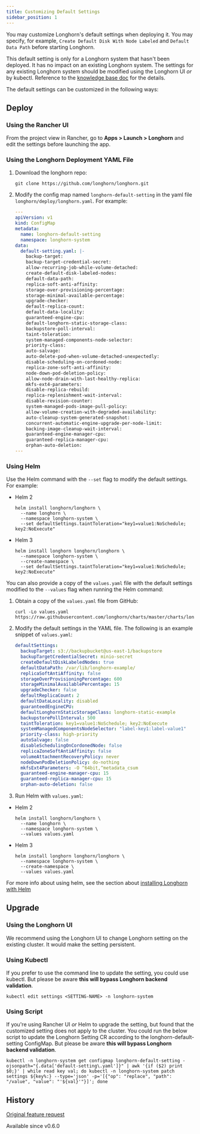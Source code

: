 ```yaml
---
title: Customizing Default Settings
sidebar_position: 1
---
```


You may customize Longhorn's default settings when deploying it. You may specify, for example, `Create Default Disk With Node Labeled` and `Default Data Path` before starting Longhorn.

This default setting is only for a Longhorn system that hasn't been deployed. It has no impact on an existing Longhorn system. The settings for any existing Longhorn system should be modified using the Longhorn UI _or_ by kubectl. Reference to the [knowledge base doc](https://longhorn.io/kb/troubleshooting-default-settings-do-not-persist/) for the details.

The default settings can be customized in the following ways:


## Deploy
### Using the Rancher UI

From the project view in Rancher, go to **Apps > Launch > Longhorn** and edit the settings before launching the app.

### Using the Longhorn Deployment YAML File

1. Download the longhorn repo:

    ```shell
    git clone https://github.com/longhorn/longhorn.git
    ```

2. Modify the config map named `longhorn-default-setting` in the yaml file `longhorn/deploy/longhorn.yaml`. For example:

    ```yaml
    ---
    apiVersion: v1
    kind: ConfigMap
    metadata:
      name: longhorn-default-setting
      namespace: longhorn-system
    data:
      default-setting.yaml: |-
        backup-target:
        backup-target-credential-secret:
        allow-recurring-job-while-volume-detached:
        create-default-disk-labeled-nodes:
        default-data-path:
        replica-soft-anti-affinity:
        storage-over-provisioning-percentage:
        storage-minimal-available-percentage:
        upgrade-checker:
        default-replica-count:
        default-data-locality:
        guaranteed-engine-cpu:
        default-longhorn-static-storage-class:
        backupstore-poll-interval:
        taint-toleration:
        system-managed-components-node-selector:
        priority-class:
        auto-salvage:
        auto-delete-pod-when-volume-detached-unexpectedly:
        disable-scheduling-on-cordoned-node:
        replica-zone-soft-anti-affinity:
        node-down-pod-deletion-policy:
        allow-node-drain-with-last-healthy-replica:
        mkfs-ext4-parameters:
        disable-replica-rebuild:
        replica-replenishment-wait-interval:
        disable-revision-counter:
        system-managed-pods-image-pull-policy:
        allow-volume-creation-with-degraded-availability:
        auto-cleanup-system-generated-snapshot:
        concurrent-automatic-engine-upgrade-per-node-limit:
        backing-image-cleanup-wait-interval:
        guaranteed-engine-manager-cpu:
        guaranteed-replica-manager-cpu:
        orphan-auto-deletion:
    ---
    ```

### Using Helm

Use the Helm command with the `--set` flag to modify the default settings. For example:

- Helm 2
  ```shell
  helm install longhorn/longhorn \
    --name longhorn \
    --namespace longhorn-system \
    --set defaultSettings.taintToleration="key1=value1:NoSchedule; key2:NoExecute"
  ```

- Helm 3
  ```shell
  helm install longhorn longhorn/longhorn \
    --namespace longhorn-system \
    --create-namespace \
    --set defaultSettings.taintToleration="key1=value1:NoSchedule; key2:NoExecute"
  ```

You can also provide a copy of the `values.yaml` file with the default settings modified to the `--values` flag when running the Helm command:

1. Obtain a copy of the `values.yaml` file from GitHub:

    ```shell
    curl -Lo values.yaml https://raw.githubusercontent.com/longhorn/charts/master/charts/longhorn/values.yaml
    ```

2. Modify the default settings in the YAML file. The following is an example snippet of `values.yaml`:

    ```yaml
    defaultSettings:
      backupTarget: s3://backupbucket@us-east-1/backupstore
      backupTargetCredentialSecret: minio-secret
      createDefaultDiskLabeledNodes: true
      defaultDataPath: /var/lib/longhorn-example/
      replicaSoftAntiAffinity: false
      storageOverProvisioningPercentage: 600
      storageMinimalAvailablePercentage: 15
      upgradeChecker: false
      defaultReplicaCount: 2
      defaultDataLocality: disabled
      guaranteedEngineCPU:
      defaultLonghornStaticStorageClass: longhorn-static-example
      backupstorePollInterval: 500
      taintToleration: key1=value1:NoSchedule; key2:NoExecute
      systemManagedComponentsNodeSelector: "label-key1:label-value1"
      priority-class: high-priority
      autoSalvage: false
      disableSchedulingOnCordonedNode: false
      replicaZoneSoftAntiAffinity: false
      volumeAttachmentRecoveryPolicy: never
      nodeDownPodDeletionPolicy: do-nothing
      mkfsExt4Parameters: -O ^64bit,^metadata_csum
      guaranteed-engine-manager-cpu: 15
      guaranteed-replica-manager-cpu: 15
      orphan-auto-deletion: false
    ```

3. Run Helm with `values.yaml`:
  - Helm 2
     ```shell
     helm install longhorn/longhorn \
       --name longhorn \
       --namespace longhorn-system \
       --values values.yaml
     ```
  - Helm 3
     ```shell
     helm install longhorn longhorn/longhorn \
       --namespace longhorn-system \
       --create-namespace \
       --values values.yaml
     ```

For more info about using helm, see the section about
[installing Longhorn with Helm](../../deploy/install/install-with-helm)

## Upgrade

### Using the Longhorn UI

We recommend using the Longhorn UI to change Longhorn setting on the existing cluster.
It would make the setting persistent.

### Using Kubectl

If you prefer to use the command line to update the setting, you could use kubectl.
But please be aware **this will bypass Longhorn backend validation**.
```shell
kubectl edit settings <SETTING-NAME> -n longhorn-system
```

### Using Script

If you're using Rancher UI _or_ Helm to upgrade the setting, but found that the customized setting does not apply to the cluster. You could run the below script to update the Longhorn Setting CR according to the longhorn-default-setting ConfigMap.
But please be aware **this will bypass Longhorn backend validation**.
```shell
kubectl -n longhorn-system get configmap longhorn-default-setting -ojsonpath="{.data['default-setting\.yaml']}" | awk '{if ($2) print $0;}' | while read key val; do kubectl -n longhorn-system patch settings ${key%:} --type='json' -p='[{"op": "replace", "path": "/value", "value": "'${val}'"}]'; done
```

## History
[Original feature request](https://github.com/longhorn/longhorn/issues/623)

Available since v0.6.0
